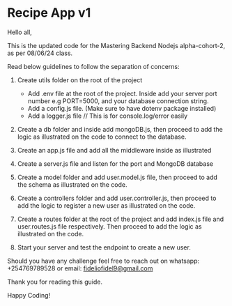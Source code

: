 # Recipe App v1

Hello all,

This is the updated code for the Mastering Backend Nodejs alpha-cohort-2, as per 08/06/24 class.

Read below guidelines to follow the separation of concerns:

1. Create utils folder on the root of the project

   - Add .env file at the root of the project. Inside add your server port number e.g PORT=5000, and your database connection string.
   - Add a config.js file. (Make sure to have dotenv package installed)
   - Add a logger.js file // This is for console.log/error easily

2. Create a db folder and inside add mongoDB.js, then proceed to add the logic as illustrated on the code to connect to the database.

3. Create an app.js file and add all the middleware inside as illustrated

4. Create a server.js file and listen for the port and MongoDB database

5. Create a model folder and add user.model.js file, then proceed to add the schema as illustrated on the code.

6. Create a controllers folder and add user.controller.js, then proceed to add the logic to register a new user as illustrated on the code.

7. Create a routes folder at the root of the project and add index.js file and user.routes.js file respectively. Then proceed to add the logic as illustrated on the code.

8. Start your server and test the endpoint to create a new user.

Should you have any challenge feel free to reach out on whatsapp: +254769789528 or email: <fideliofidel9@gmail.com>

Thank you for reading this guide.

Happy Coding!
